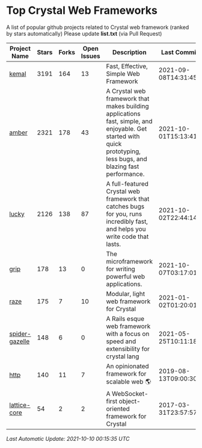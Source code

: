 # Top Crystal Web Frameworks

A list of popular github projects related to Crystal web framework (ranked by stars automatically)
Please update **list.txt** (via Pull Request)

| Project Name | Stars | Forks | Open Issues | Description | Last Commit |
| ------------ | ----- | ----- | ----------- | ----------- | ----------- |
| [kemal](https://github.com/kemalcr/kemal) |3191|164|13|Fast, Effective, Simple Web Framework|2021-09-08T14:31:45Z|
| [amber](https://github.com/amberframework/amber) |2321|178|43|A Crystal web framework that makes building applications fast, simple, and enjoyable. Get started with quick prototyping, less bugs, and blazing fast performance.|2021-10-01T15:13:41Z|
| [lucky](https://github.com/luckyframework/lucky) |2126|138|87|A full-featured Crystal web framework that catches bugs for you, runs incredibly fast, and helps you write code that lasts.|2021-10-02T22:44:14Z|
| [grip](https://github.com/grip-framework/grip) |178|13|0|The microframework for writing powerful web applications.|2021-10-07T03:17:01Z|
| [raze](https://github.com/samueleaton/raze) |175|7|10|Modular, light web framework for Crystal|2021-01-02T01:20:01Z|
| [spider-gazelle](https://github.com/spider-gazelle/spider-gazelle) |148|6|0|A Rails esque web framework with a focus on speed and extensibility for crystal lang|2021-05-25T10:11:18Z|
| [http](https://github.com/onyxframework/http) |140|11|7|An opinionated framework for scalable web 🌎|2019-08-13T09:00:30Z|
| [lattice-core](https://github.com/jasonl99/lattice-core) |54|2|2|A WebSocket-first object-oriented framework for Crystal|2017-03-31T23:57:57Z|

*Last Automatic Update: 2021-10-10 00:15:35 UTC*